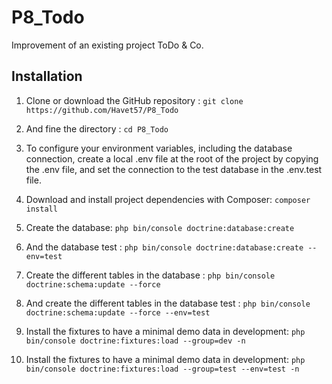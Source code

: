 # P8_Todo

Improvement of an existing project ToDo & Co.

## Installation

1. Clone or download the GitHub repository :
    ```git clone https://github.com/Havet57/P8_Todo```
    
2. And fine the directory :
   ```cd P8_Todo```
    
3. To configure your environment variables, including the database connection, create a local .env file at the root of the project by copying the .env file, and set the connection to the test database in the .env.test file.

4. Download and install project dependencies with Composer:
    ```composer install```

5. Create the database:
   ```php bin/console doctrine:database:create```
   
6. And the database test : 
   ```php bin/console doctrine:database:create --env=test```

   
7. Create the different tables in the database :
```php bin/console doctrine:schema:update --force ```

8. And create the different tables in the database test :
```php bin/console doctrine:schema:update --force --env=test ```

9. Install the fixtures to have a minimal demo data in development:
```php bin/console doctrine:fixtures:load --group=dev -n```

10. Install the fixtures to have a minimal demo data in development:
```php bin/console doctrine:fixtures:load --group=test --env=test -n```
